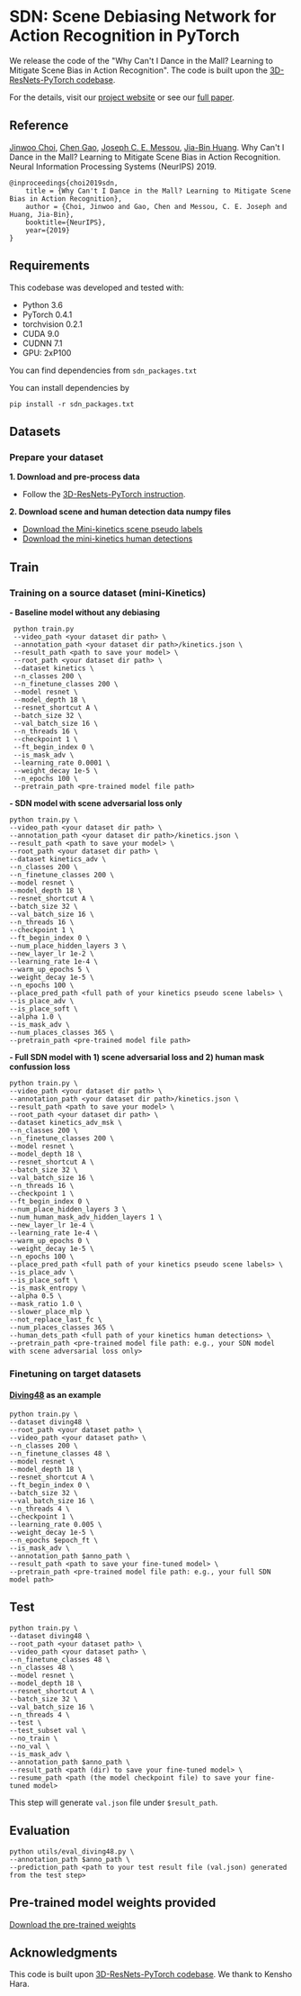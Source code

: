 # SDN: Scene Debiasing Network for Action Recognition in PyTorch
We release the code of the "Why Can't I Dance in the Mall? Learning to Mitigate Scene Bias in Action Recognition". The code is built upon the [3D-ResNets-PyTorch codebase](https://github.com/kenshohara/3D-ResNets-PyTorch).

For the details, visit our [project website](http://chengao.vision/SDN/) or see our [full paper](https://papers.nips.cc/paper/8372-why-cant-i-dance-in-the-mall-learning-to-mitigate-scene-bias-in-action-recognition.pdf).

## Reference
[Jinwoo Choi](https://sites.google.com/site/jchoivision/), [Chen Gao](https://gaochen315.github.io/), [Joseph C. E. Messou](https://josephcmessou.weebly.com/about.html), [Jia-Bin Huang](https://filebox.ece.vt.edu/~jbhuang/index.html). Why Can't I Dance in the Mall? Learning to Mitigate Scene Bias in Action Recognition. Neural Information Processing Systems (NeurIPS) 2019.

```
@inproceedings{choi2019sdn,
    title = {Why Can't I Dance in the Mall? Learning to Mitigate Scene Bias in Action Recognition},
    author = {Choi, Jinwoo and Gao, Chen and Messou, C. E. Joseph and Huang, Jia-Bin},
    booktitle={NeurIPS},
    year={2019}
}
```

## Requirements
This codebase was developed and tested with:
- Python 3.6
- PyTorch 0.4.1
- torchvision 0.2.1
- CUDA 9.0
- CUDNN 7.1
- GPU: 2xP100 

You can find dependencies from `sdn_packages.txt`

You can install dependencies by
```
pip install -r sdn_packages.txt 
```

## Datasets
### Prepare your dataset
**1. Download and pre-process data**
- Follow the [3D-ResNets-PyTorch instruction](https://github.com/kenshohara/3D-ResNets-PyTorch#preparation).

**2. Download scene and human detection data numpy files**
- [Download the Mini-kinetics scene pseudo labels](https://filebox.ece.vt.edu/~jinchoi/files/sdn/places_data.zip)
- [Download the mini-kinetics human detections](https://filebox.ece.vt.edu/~jinchoi/files/sdn/detections.zip)

## Train
### Training on a source dataset (mini-Kinetics)
**- Baseline model without any debiasing**
```
 python train.py 
 --video_path <your dataset dir path> \
 --annotation_path <your dataset dir path>/kinetics.json \
 --result_path <path to save your model> \
 --root_path <your dataset dir path> \
 --dataset kinetics \
 --n_classes 200 \
 --n_finetune_classes 200 \
 --model resnet \
 --model_depth 18 \
 --resnet_shortcut A \
 --batch_size 32 \
 --val_batch_size 16 \
 --n_threads 16 \
 --checkpoint 1 \
 --ft_begin_index 0 \
 --is_mask_adv \
 --learning_rate 0.0001 \
 --weight_decay 1e-5 \
 --n_epochs 100 \
 --pretrain_path <pre-trained model file path>
 ```
 
**- SDN model with scene adversarial loss only**
```
python train.py \
--video_path <your dataset dir path> \
--annotation_path <your dataset dir path>/kinetics.json \
--result_path <path to save your model> \
--root_path <your dataset dir path> \
--dataset kinetics_adv \
--n_classes 200 \
--n_finetune_classes 200 \
--model resnet \
--model_depth 18 \
--resnet_shortcut A \
--batch_size 32 \
--val_batch_size 16 \
--n_threads 16 \
--checkpoint 1 \
--ft_begin_index 0 \
--num_place_hidden_layers 3 \
--new_layer_lr 1e-2 \
--learning_rate 1e-4 \
--warm_up_epochs 5 \
--weight_decay 1e-5 \
--n_epochs 100 \
--place_pred_path <full path of your kinetics pseudo scene labels> \
--is_place_adv \
--is_place_soft \
--alpha 1.0 \
--is_mask_adv \
--num_places_classes 365 \
--pretrain_path <pre-trained model file path>
```

**- Full SDN model with 1) scene adversarial loss and 2) human mask confussion loss**
```
python train.py \
--video_path <your dataset dir path> \
--annotation_path <your dataset dir path>/kinetics.json \
--result_path <path to save your model> \
--root_path <your dataset dir path> \
--dataset kinetics_adv_msk \
--n_classes 200 \
--n_finetune_classes 200 \
--model resnet \
--model_depth 18 \
--resnet_shortcut A \
--batch_size 32 \
--val_batch_size 16 \
--n_threads 16 \
--checkpoint 1 \
--ft_begin_index 0 \
--num_place_hidden_layers 3 \
--num_human_mask_adv_hidden_layers 1 \
--new_layer_lr 1e-4 \
--learning_rate 1e-4 \
--warm_up_epochs 0 \
--weight_decay 1e-5 \
--n_epochs 100 \
--place_pred_path <full path of your kinetics pseudo scene labels> \
--is_place_adv \
--is_place_soft \
--is_mask_entropy \
--alpha 0.5 \
--mask_ratio 1.0 \
--slower_place_mlp \
--not_replace_last_fc \
--num_places_classes 365 \
--human_dets_path <full path of your kinetics human detections> \
--pretrain_path <pre-trained model file path: e.g., your SDN model with scene adversarial loss only>
```

### Finetuning on target datasets
#### [Diving48](http://www.svcl.ucsd.edu/projects/resound/dataset.html) as an example
```
python train.py \
--dataset diving48 \
--root_path <your dataset path> \
--video_path <your dataset path> \
--n_classes 200 \
--n_finetune_classes 48 \
--model resnet \
--model_depth 18 \
--resnet_shortcut A \
--ft_begin_index 0 \
--batch_size 32 \
--val_batch_size 16 \
--n_threads 4 \
--checkpoint 1 \
--learning_rate 0.005 \
--weight_decay 1e-5 \
--n_epochs $epoch_ft \
--is_mask_adv \
--annotation_path $anno_path \
--result_path <path to save your fine-tuned model> \
--pretrain_path <pre-trained model file path: e.g., your full SDN model path>
```

## Test
```
python train.py \
--dataset diving48 \
--root_path <your dataset path> \
--video_path <your dataset path> \
--n_finetune_classes 48 \
--n_classes 48 \
--model resnet \
--model_depth 18 \
--resnet_shortcut A \
--batch_size 32 \
--val_batch_size 16 \
--n_threads 4 \
--test \
--test_subset val \
--no_train \
--no_val \
--is_mask_adv \
--annotation_path $anno_path \
--result_path <path (dir) to save your fine-tuned model> \
--resume_path <path (the model checkpoint file) to save your fine-tuned model>
```
This step will generate `val.json` file under `$result_path`.

## Evaluation
```
python utils/eval_diving48.py \
--annotation_path $anno_path \
--prediction_path <path to your test result file (val.json) generated from the test step>
```

## Pre-trained model weights provided
[Download the pre-trained weights](https://drive.google.com/file/d/1gkyL80fDXmFCBjtgKlFNKVqb4OHNhrDL/view?usp=sharing)

## Acknowledgments
This code is built upon [3D-ResNets-PyTorch codebase](https://github.com/kenshohara/3D-ResNets-PyTorch). We thank to Kensho Hara. 
